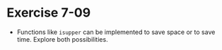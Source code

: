 # Exercise 7-09

- Functions like `isupper` can be implemented to save space or to save time.
Explore both possibilities.
